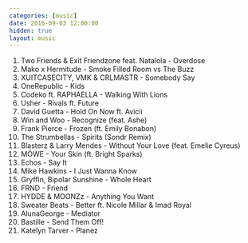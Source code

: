 ```yaml
---
categories: [music]
date: 2016-09-03 12:00:00
hidden: true
layout: music
---
```


1. Two Friends & Exit Friendzone feat. Natalola - Overdose
2. Mako x Hermitude - Smoke Filled Room vs The Buzz
3. XUITCASECITY, VMK & CRLMASTR - Somebody Say
4. OneRepublic - Kids
5. Codeko ft. RAPHAELLA - Walking With Lions
6. Usher - Rivals ft. Future
7. David Guetta - Hold On Now ft. Avicii
8. Win and Woo - Recognize (feat. Ashe)
9. Frank Pierce - Frozen (ft. Emily Bonabon)
10. The Strumbellas - Spirits (Sondr Remix)
11. Blasterz & Larry Mendes - Without Your Love (feat. Emelie Cyreus)
12. MÖWE - Your Skin (ft. Bright Sparks)
13. Echos - Say It
14. Mike Hawkins - I Just Wanna Know
15. Gryffin, Bipolar Sunshine - Whole Heart
16. FRND - Friend
17. HYDDE & MOONZz - Anything You Want
18. Sweater Beats - Better ft. Nicole Millar & Imad Royal
19. AlunaGeorge - Mediator
20. Bastille - Send Them Off!
21. Katelyn Tarver - Planez
